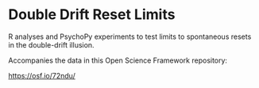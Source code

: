 # Double Drift Reset Limits

R analyses and PsychoPy experiments to test limits to spontaneous resets in the double-drift illusion.

Accompanies the data in this Open Science Framework repository:

https://osf.io/72ndu/

